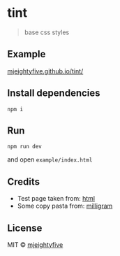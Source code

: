 # tint

> base css styles

## Example

[mjeightyfive.github.io/tint/](https://mjeightyfive.github.io/tint/)

## Install dependencies

`npm i`

## Run

`npm run dev`

and open `example/index.html`

## Credits

* Test page taken from: [html](https://github.com/mrmrs/html)
* Some copy pasta from: [milligram](https://github.com/milligram/milligram)

## License

MIT © [mjeightyfive](http://mje.fi/)
